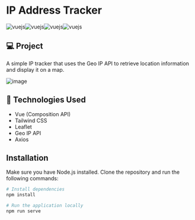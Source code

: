 # IP Address Tracker

<div style="display:flex">
  <img align="center" alt="vuejs" src="https://img.shields.io/badge/Vue%20js-35495E?style=for-the-badge&logo=vuedotjs&logoColor=4FC08D" />
  <img align="center" alt="vuejs" src="https://img.shields.io/badge/Tailwind_CSS-38B2AC?style=for-the-badge&logo=tailwind-css&logoColor=white" />
  <img align="center" alt="vuejs" src="https://img.shields.io/badge/axios-671ddf?&style=for-the-badge&logo=axios&logoColor=white" />
  <img align="center" alt="vuejs" src="https://img.shields.io/badge/Leaflet-199900?style=for-the-badge&logo=Leaflet&logoColor=white" />
</div>

## 💻 Project
A simple IP tracker that uses the Geo IP API to retrieve location information and display it on a map.

![image](https://github.com/VitorFerronato/ip-tracker/assets/94748997/4d496662-8269-42d4-97d7-6b55b4d3a6a8)


## 🚀  Technologies Used

- Vue (Composition API)
- Tailwind CSS
- Leaflet
- Geo IP API
- Axios

## Installation

Make sure you have Node.js installed. Clone the repository and run the following commands:

```bash
# Install dependencies
npm install

# Run the application locally
npm run serve
